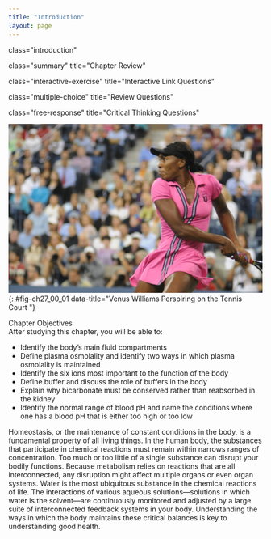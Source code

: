 ```yaml
---
title: "Introduction"
layout: page
---
```



<cnx-pi data-type="cnx.flag.introduction"> class="introduction" </cnx-pi>

<cnx-pi data-type="cnx.eoc">class="summary" title="Chapter Review"</cnx-pi>

<cnx-pi data-type="cnx.eoc">class="interactive-exercise" title="Interactive Link Questions"</cnx-pi>

<cnx-pi data-type="cnx.eoc">class="multiple-choice" title="Review Questions" </cnx-pi>

<cnx-pi data-type="cnx.eoc">class="free-response" title="Critical Thinking Questions"</cnx-pi>

 ![This is a photo of Venus Williams, the famous tennis player, executing a hard tennis swing.](../resources/Venus_at_us_open_2009.jpg "The body has critically important mechanisms for balancing the intake and output of bodily fluids. An athlete must continuously replace the water and electrolytes lost in sweat. (credit: &#x201C;Edwin Martinez1&#x201D;/Wikimedia Commons)"){: #fig-ch27_00_01 data-title="Venus Williams Perspiring on the Tennis Court "}

<div data-type="note" class="note chapter-objectives" markdown="1">
<div data-type="title" class="title">
Chapter Objectives
</div>
After studying this chapter, you will be able to:

* Identify the body’s main fluid compartments
* Define plasma osmolality and identify two ways in which plasma osmolality is maintained
* Identify the six ions most important to the function of the body
* Define buffer and discuss the role of buffers in the body
* Explain why bicarbonate must be conserved rather than reabsorbed in the kidney
* Identify the normal range of blood pH and name the conditions where one has a blood pH that is either too high or too low

</div>

Homeostasis, or the maintenance of constant conditions in the body, is a fundamental property of all living things. In the human body, the substances that participate in chemical reactions must remain within narrows ranges of concentration. Too much or too little of a single substance can disrupt your bodily functions. Because metabolism relies on reactions that are all interconnected, any disruption might affect multiple organs or even organ systems. Water is the most ubiquitous substance in the chemical reactions of life. The interactions of various aqueous solutions—solutions in which water is the solvent—are continuously monitored and adjusted by a large suite of interconnected feedback systems in your body. Understanding the ways in which the body maintains these critical balances is key to understanding good health.

